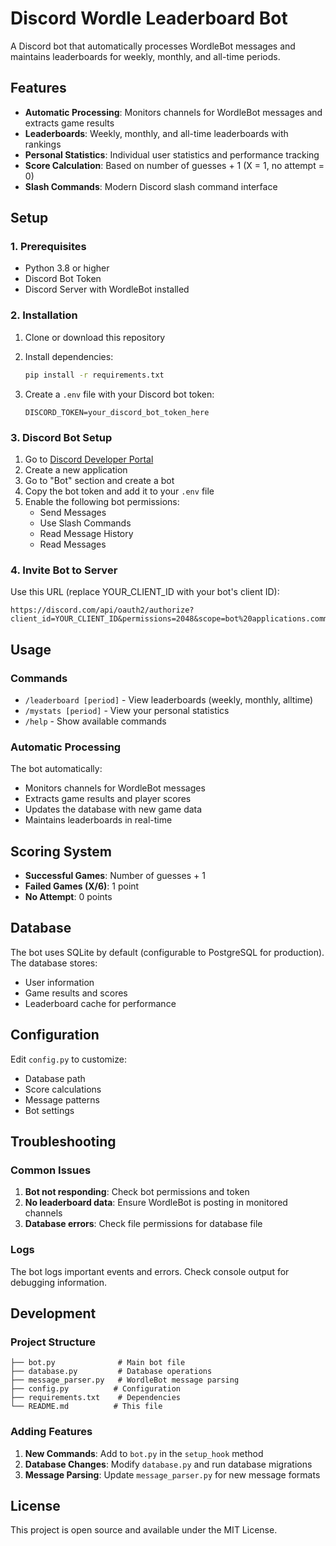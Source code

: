 # Discord Wordle Leaderboard Bot

A Discord bot that automatically processes WordleBot messages and maintains leaderboards for weekly, monthly, and all-time periods.

## Features

- **Automatic Processing**: Monitors channels for WordleBot messages and extracts game results
- **Leaderboards**: Weekly, monthly, and all-time leaderboards with rankings
- **Personal Statistics**: Individual user statistics and performance tracking
- **Score Calculation**: Based on number of guesses + 1 (X = 1, no attempt = 0)
- **Slash Commands**: Modern Discord slash command interface

## Setup

### 1. Prerequisites

- Python 3.8 or higher
- Discord Bot Token
- Discord Server with WordleBot installed

### 2. Installation

1. Clone or download this repository
2. Install dependencies:
   ```bash
   pip install -r requirements.txt
   ```

3. Create a `.env` file with your Discord bot token:
   ```
   DISCORD_TOKEN=your_discord_bot_token_here
   ```

### 3. Discord Bot Setup

1. Go to [Discord Developer Portal](https://discord.com/developers/applications)
2. Create a new application
3. Go to "Bot" section and create a bot
4. Copy the bot token and add it to your `.env` file
5. Enable the following bot permissions:
   - Send Messages
   - Use Slash Commands
   - Read Message History
   - Read Messages

### 4. Invite Bot to Server

Use this URL (replace YOUR_CLIENT_ID with your bot's client ID):
```
https://discord.com/api/oauth2/authorize?client_id=YOUR_CLIENT_ID&permissions=2048&scope=bot%20applications.commands
```

## Usage

### Commands

- `/leaderboard [period]` - View leaderboards (weekly, monthly, alltime)
- `/mystats [period]` - View your personal statistics
- `/help` - Show available commands

### Automatic Processing

The bot automatically:
- Monitors channels for WordleBot messages
- Extracts game results and player scores
- Updates the database with new game data
- Maintains leaderboards in real-time

## Scoring System

- **Successful Games**: Number of guesses + 1
- **Failed Games (X/6)**: 1 point
- **No Attempt**: 0 points

## Database

The bot uses SQLite by default (configurable to PostgreSQL for production). The database stores:
- User information
- Game results and scores
- Leaderboard cache for performance

## Configuration

Edit `config.py` to customize:
- Database path
- Score calculations
- Message patterns
- Bot settings

## Troubleshooting

### Common Issues

1. **Bot not responding**: Check bot permissions and token
2. **No leaderboard data**: Ensure WordleBot is posting in monitored channels
3. **Database errors**: Check file permissions for database file

### Logs

The bot logs important events and errors. Check console output for debugging information.

## Development

### Project Structure

```
├── bot.py              # Main bot file
├── database.py         # Database operations
├── message_parser.py   # WordleBot message parsing
├── config.py          # Configuration
├── requirements.txt    # Dependencies
└── README.md          # This file
```

### Adding Features

1. **New Commands**: Add to `bot.py` in the `setup_hook` method
2. **Database Changes**: Modify `database.py` and run database migrations
3. **Message Parsing**: Update `message_parser.py` for new message formats

## License

This project is open source and available under the MIT License.
